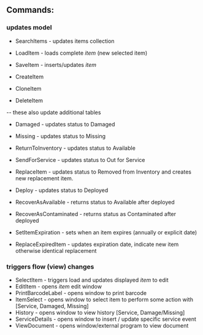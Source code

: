 ## Commands:

### updates model
* SearchItems - updates items collection
* LoadItem - loads complete *item* (new selected item)
* SaveItem - inserts/updates *item* 

* CreateItem
* CloneItem
* DeleteItem

-- these also update additional tables
* Damaged - updates status to Damaged
* Missing - updates status to Missing

* ReturnToInventory - updates status to Available
* SendForService - updates status to Out for Service
* ReplaceItem - updates status to Removed from Inventory and creates new replacement item.

* Deploy - updates status to Deployed
* RecoverAsAvailable - returns status to Available after deployed
* RecoverAsContaminated - returns status as Contaminated after deployed

* SetItemExpiration - sets when an item expires (annually or explicit date)
* ReplaceExpiredItem - updates expiration date, indicate new item otherwise identical replacement


### triggers flow (view) changes
* SelectItem - triggers load and updates displayed *item* to edit
* EditItem - opens *item* edit window
* PrintBarcodeLabel - opens window to print barcode
* ItemSelect - opens window to select item to perform some action with [Service, Damaged, Missing]
* History - opens window to view history [Service, Damage/Missing]
* ServiceDetails - opens window to insert / update specific service event
* ViewDocument - opens window/external program to view document

